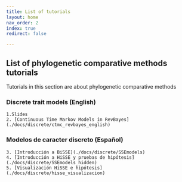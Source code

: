 ```yaml
---
title: List of tutorials
layout: home
nav_order: 2
index: true
redirect: false

---
```


## List of phylogenetic comparative methods tutorials

Tutorials in this section are about phylogenetic comparative methods

### Discrete trait models (English) 

    1.Slides
    2. [Continuous Time Markov Models in RevBayes](./docs/discrete/ctmc_revbayes_english)
    
### Modelos de caracter discreto (Español)
    3. [Introducción a BiSSE](./docs/discrete/SSEmodels) 
    4. [Introducción a HiSSE y pruebas de hipótesis](./docs/discrete/SSEmodels_hidden)
    5. [Visualización HiSSE e hipótesis](./docs/discrete/hisse_visualizacion)

